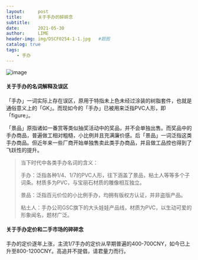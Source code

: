 ```yaml
---
layout:     post
title:      关于手办的碎碎念
subtitle:   
date:       2021-05-30
author:     LIME
header-img: img/DSCF0254-1-1.jpg   #题图
catalog: true
tags:
    - 手办
---
```


![image](https://user-images.githubusercontent.com/66418754/120087364-c34eda00-c119-11eb-9eb7-c9827db0f20a.png)

#### 关于手办的名词解释及误区

「手办」一词实际上存在误区，原用于特指未上色未经过涂装的树脂套件，也就是通俗意义上的「GK」。而现如今的「手办」已被用来泛指PVC人形，即「figure」。

「景品」原指诸如一番赏等类似抽奖活动中的奖品，并不会单独出售。而奖品中的手办商品，普遍做工相对粗糙，小比例并且充满廉价感。后「景品」一词泛指这类手办商品。但近年来一些厂商开始单独售卖此类手办商品，并且做工品控也得到了飞跃性的提升。

>当下时代中各类手办名词的含义：
>
>手办：泛指各种1/4、1/7的PVC人形，往下涵盖了景品，粘土人等等多个子词条。材质多为PVC，与宝丽石材质的雕像相互独立。
>
>景品：泛指百元价位的小比例手办，均拥有版权方认证，并非盗版产品。
>
>粘土人：手办公司GSC旗下的大头娃娃产品线，材质为PVC，以生动可爱的形象闻名，题材广泛。

#### 关于手办定价和二手市场的碎碎念

手办的定价逐年上涨，主流1/7手办的定价从早期普遍的400-700CNY，如今已上升至800-1200CNY。高追并不提倡，请君量力而行。

